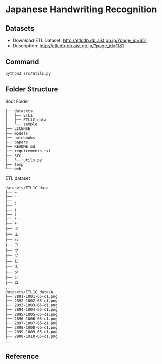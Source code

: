 # Japanese Handwriting Recognition

Datasets
---

- Download ETL Dataset: http://etlcdb.db.aist.go.jp/?page_id=651
- Description: http://etlcdb.db.aist.go.jp/?page_id=1181

Command
---

```
python3 src/utils.py
```

Folder Structure
---

Root Folder
```
├── datasets
│   ├── ETL1
│   ├── ETL1C_data
│   └── sample
├── LICENSE
├── models
├── notebooks
├── papers
├── README.md
├── requirements.txt
├── src
│   └── utils.py
├── temp
└── web
```

ETL dataset
```
datasets/ETL1C_data
├── =
├── -
├── ,
├── '
├── (
├── )
├── *
├── +
├── ツ
├── エ
├── ハ
├── ヲ
├── ウ
├── ソ
├── ヒ
├── ネ
├── タ
├── ン
├── ロ
...
datasets/ETL1C_data/A
├── 2891-1001-65-c1.png
├── 2892-1002-65-c1.png
├── 2893-1003-65-c1.png
├── 2894-1004-65-c1.png
├── 2895-1005-65-c1.png
├── 2896-1006-65-c1.png
├── 2897-1007-65-c1.png
├── 2898-1008-65-c1.png
├── 2899-1009-65-c1.png
├── 2900-1010-65-c1.png
...
```

Reference
---